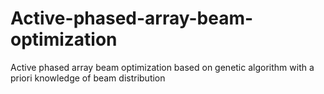 # Active-phased-array-beam-optimization
Active phased array beam optimization based on genetic algorithm with a priori knowledge of beam distribution
